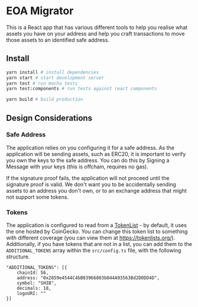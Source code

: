 # EOA Migrator

This is a React app that has various different tools to help you realise what assets you have on your address and help you craft transactions to move those assets to an identified safe address.

## Install

```bash
yarn install # install dependencies
yarn start # start development server
yarn test # run mocha tests
yarn test:components # run tests against react components

yarn build # build production
```

## Design Considerations

### Safe Address

The application relies on you configuring it for a safe address. As the application will be sending assets, such as ERC20, it is important to verify you own the keys to the safe address. You can do this by Signing a Message with your keys (this is offchain, requires no gas).

If the signature proof fails, the application will not proceed until the signature proof is valid. We don't want you to be accidentally sending assets to an address you don't own, or to an exchange address that might not support some tokens.

### Tokens

The application is configured to read from a [TokenList](https://uniswap.org/blog/token-lists) - by default, it uses the one hosted by CoinGecko. You can change this token list to something with different coverage (you can view them at https://tokenlists.org/). Additionally, if you have tokens that are not in a list, you can add them to the `ADDITIONAL_TOKENS` array within the `src/config.ts` file, with the following structure.

```
"ADDITIONAL_TOKENS": [{
    chainId: 56,
    address: "0x2859e4544C4bB03966803b044A93563Bd2D0DD4D",
    symbol: "SHIB",
    decimals: 18,
    logoURI: ""
}]
```